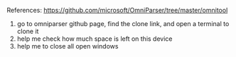 References: https://github.com/microsoft/OmniParser/tree/master/omnitool

1. go to omniparser github page, find the clone link, and open a terminal to clone it
2. help me check how much space is left on this device
3. help me to close all open windows